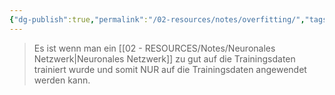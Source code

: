 ```yaml
---
{"dg-publish":true,"permalink":"/02-resources/notes/overfitting/","tags":["GFN/prüfungsrelevant/AP1/vorbereitung"],"noteIcon":"","updated":"2025-03-13T14:25:47.000+01:00"}
---
```


>Es ist wenn man ein [[02 - RESOURCES/Notes/Neuronales Netzwerk\|Neuronales Netzwerk]] zu gut
auf die Trainingsdaten trainiert wurde und somit NUR auf die
Trainingsdaten angewendet werden kann.